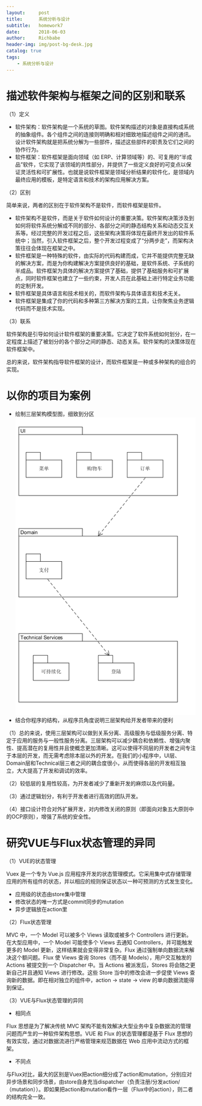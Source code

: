 ```yaml
---
layout:     post
title:      系统分析与设计
subtitle:   homework7
date:       2018-06-03
author:     Richbabe
header-img: img/post-bg-desk.jpg
catalog: true
tags:
    - 系统分析与设计
---
```

# 描述软件架构与框架之间的区别和联系
（1）定义
* 软件架构：软件架构是一个系统的草图。软件架构描述的对象是直接构成系统的抽象组件。各个组件之间的连接则明确和相对细致地描述组件之间的通讯。设计软件架构就是把系统分解为一些部件，描述这些部件的职责及它们之间的协作行为。
* 软件框架：软件框架是面向领域（如 ERP、计算领域等）的、可复用的“半成品”软件，它实现了该领域的共性部分，并提供了一些定义良好的可变点以保证灵活性和可扩展性。也就是说软件框架是领域分析结果的软件化，是领域内最终应用的模板，是特定语言和技术的架构应用解决方案。

（2）区别

简单来说，两者的区别在于软件架构不是软件，而软件框架是软件。
* 软件架构不是软件，而是关于软件如何设计的重要决策。软件架构决策涉及到如何将软件系统分解成不同的部分、各部分之间的静态结构关系和动态交互关系等。经过完整的开发过程之后，这些架构决策将体现在最终开发出的软件系统中；当然，引入软件框架之后，整个开发过程变成了“分两步走”，而架构决策往往会体现在框架之中。
* 软件框架是一种特殊的软件，由实际的代码构建而成，它并不能提供完整无缺的解决方案，而是为你构建解决方案提供良好的基础，是软件系统、子系统的半成品。软件框架为具体的解决方案提供了基础，提供了基础服务和可扩展点，同时软件框架也建立了一些约束，开发人员在此基础上进行特定业务功能的定制开发。
* 软件框架是具体语言和技术相关的，而软件架构与具体语言和技术无关。
* 软件框架是集成了你的代码和多种第三方解决方案的工具，让你聚焦业务逻辑代码而不是技术实现。

（3）联系

软件架构是引导如何设计软件框架的重要决策。它决定了软件系统如何划分，在一定程度上描述了被划分的各个部分之间的静态、动态关系。软件架构的决策体现在软件框架中。

总的来说，软件架构指导软件框架的设计，而软件框架是一种或多种架构的组合的实现。

# 以你的项目为案例
* 绘制三层架构模型图，细致到分区
![image](https://github.com/Richbabe/Richbabe.github.io/blob/master/img/%E7%B3%BB%E7%BB%9F%E5%88%86%E6%9E%90%E4%B8%8E%E8%AE%BE%E8%AE%A1/%E7%AC%AC%E4%B8%83%E6%AC%A1%E4%BD%9C%E4%B8%9A%E6%88%AA%E5%9B%BE/%E4%B8%89%E5%B1%82%E6%9E%B6%E6%9E%84%E6%A8%A1%E5%9E%8B%E5%9B%BE.png?raw=true)
* 结合你程序的结构，从程序员角度说明三层架构给开发者带来的便利

（1）总的来说，使用三层架构可以做到关系分离、高级服务与低级服务分离、特定于应用的服务与一般性服务分离。三层架构可以减少耦合和依赖性、增强内聚性、提高潜在的复用性并且使概念更加清晰。这可以使得不同层的开发者之间专注于本层的开发，而无需考虑除本层以外的开发。在我们的小程序中，UI层、Domain层和Technical层三者之间的耦合度很小，从而使得各层的开发相互独立，大大提高了开发和调试的效率。

（2）较低层的复用性较高，为开发者减少了重新开发的麻烦以及代码量。

（3）通过逻辑划分，有利于开发者进行高效的团队开发。

（4）接口设计符合对外扩展开发，对内修改关闭的原则（即面向对象五大原则中的OCP原则），增强了系统的安全性。

# 研究VUE与Flux状态管理的异同
（1）VUE的状态管理

Vuex 是一个专为 Vue.js 应用程序开发的状态管理模式。它采用集中式存储管理应用的所有组件的状态，并以相应的规则保证状态以一种可预测的方式发生变化。

* 应用级的状态由store集中管理
* 修改状态的唯一方式是commit同步的mutation
* 异步逻辑放在action里

（2）Flux状态管理

MVC 中，一个 Model 可以被多个 Views 读取或被多个 Controllers 进行更新。在大型应用中，一个 Model 可能使多个 Views 去通知 Controllers，并可能触发更多的 Model 更新，这样结果就会变得非常复杂。Flux 通过强制单向数据流来解决这个额问题。Flux 使 Views 查询 Stores（而不是 Models），用户交互触发的 Actions 被提交到一个 Dispatcher 中。当 Actions 被派发后，Stores 将会随之更新自己并且通知 Views 进行修改。这些 Store 当中的修改会进一步促使 Views 查询新的数据。即在相对独立的组件中，action -> state -> view 的单向数据流能得到保证。

（3）VUE与Flux状态管理的异同
* 相同点

Flux 思想是为了解决传统 MVC 架构不能有效解决大型业务中复杂数据流的管理问题而产生的一种软件架构思想。VUE 和 Flux 的状态管理都是基于 Flux 思想的有效实现，通过对数据流进行严格管理来规范数据在 Web 应用中流动方式的框架。

* 不同点

与Flux对比，最大的区别是Vuex把action细分成了action和mutation，分别应对异步场景和同步场景，由store自身充当dispatcher（负责注册/分发action/（mutation））。即如果把action和mutation看作一层（Flux中的action），则二者的结构完全一致。



